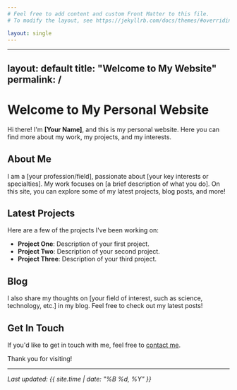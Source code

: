 ```yaml
---
# Feel free to add content and custom Front Matter to this file.
# To modify the layout, see https://jekyllrb.com/docs/themes/#overriding-theme-defaults

layout: single
---
```

---
layout: default
title: "Welcome to My Website"
permalink: /
---

# Welcome to My Personal Website

Hi there! I'm **[Your Name]**, and this is my personal website. Here you can find more about my work, my projects, and my interests.

## About Me

I am a [your profession/field], passionate about [your key interests or specialties]. My work focuses on [a brief description of what you do]. On this site, you can explore some of my latest projects, blog posts, and more!

## Latest Projects

Here are a few of the projects I've been working on:

- **Project One**: Description of your first project.
- **Project Two**: Description of your second project.
- **Project Three**: Description of your third project.

## Blog

I also share my thoughts on [your field of interest, such as science, technology, etc.] in my blog. Feel free to check out my latest posts!

## Get In Touch

If you'd like to get in touch with me, feel free to [contact me](#).

Thank you for visiting!

---

*Last updated: {{ site.time | date: "%B %d, %Y" }}*
